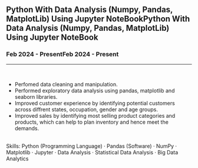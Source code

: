 
<h2> Python With Data Analysis (Numpy, Pandas, MatplotLib) Using Jupyter NoteBookPython With Data Analysis (Numpy, Pandas, MatplotLib) Using Jupyter NoteBook </h2>
<h3> Feb 2024 - PresentFeb 2024 - Present </h3>
<hr/>
<br/>

* Perfomed data cleaning and manipulation. <br/>
* Performed exploratory data analysis using pandas, matplotlib and seaborn libraries. <br/>
* Improved customer experience by identifying potential customers across diffrent states, occupation, gender and age groups. <br/>
* Improved sales by identifying most selling product categories and products, which can help to plan inventory and hence meet the demands. 

<br/>
Skills: Python (Programming Language) · Pandas (Software) · NumPy · Matplotlib · Jupyter · Data Analysis · Statistical Data Analysis · Big Data Analytics
